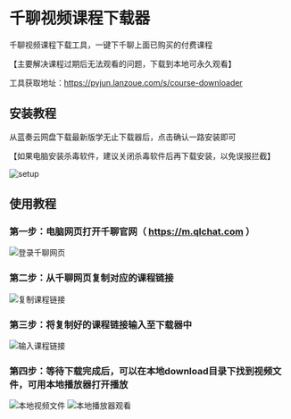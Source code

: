 # 千聊视频课程下载器
千聊视频课程下载工具，一键下千聊上面已购买的付费课程

【主要解决课程过期后无法观看的问题，下载到本地可永久观看】

工具获取地址：https://pyjun.lanzoue.com/s/course-downloader

## 安装教程
从蓝奏云网盘下载最新版学无止下载器后，点击确认一路安装即可

【如果电脑安装杀毒软件，建议关闭杀毒软件后再下载安装，以免误报拦截】

![setup](https://github.com/PyJun/xiaoetech_downlaoder/assets/39453044/e233a6a5-9d22-46eb-874e-90b9c8a91572)


## 使用教程
### 第一步：电脑网页打开千聊官网（ https://m.qlchat.com ）
![登录千聊网页](https://github.com/PyJun/qlchat_downloader/assets/39453044/23d58522-aeb9-4f2f-96a1-e40bc5be7980)
### 第二步：从千聊网页复制对应的课程链接
![复制课程链接](https://github.com/PyJun/qlchat_downloader/assets/39453044/a7e05720-f03b-4c15-8eb6-dc449e78fa24)
### 第三步：将复制好的课程链接输入至下载器中
![输入课程链接](https://github.com/PyJun/qlchat_downloader/assets/39453044/19309233-f46c-48db-98c6-6014658bd3df)
### 第四步：等待下载完成后，可以在本地download目录下找到视频文件，可用本地播放器打开播放
![本地视频文件](https://github.com/PyJun/qlchat_downloader/assets/39453044/59d7ce40-4d4f-426f-8604-74cd1da05bf0)
![本地播放器观看](https://github.com/PyJun/qlchat_downloader/assets/39453044/5e18805d-351d-4ab1-a13d-46da1d6baa76)
